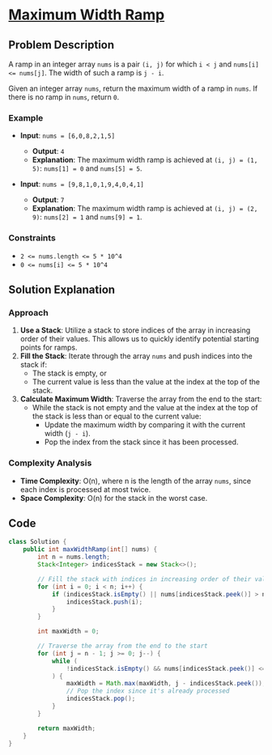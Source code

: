 # [Maximum Width Ramp](https://leetcode.com/problems/maximum-width-ramp/description/?envType=daily-question&envId=2024-10-10)

## Problem Description
A ramp in an integer array `nums` is a pair `(i, j)` for which `i < j` and `nums[i] <= nums[j]`. The width of such a ramp is `j - i`.

Given an integer array `nums`, return the maximum width of a ramp in `nums`. If there is no ramp in `nums`, return `0`.

### Example
- **Input**: `nums = [6,0,8,2,1,5]`
  - **Output**: `4`
  - **Explanation**: The maximum width ramp is achieved at `(i, j) = (1, 5)`: `nums[1] = 0` and `nums[5] = 5`.
  
- **Input**: `nums = [9,8,1,0,1,9,4,0,4,1]`
  - **Output**: `7`
  - **Explanation**: The maximum width ramp is achieved at `(i, j) = (2, 9)`: `nums[2] = 1` and `nums[9] = 1`.

### Constraints
- `2 <= nums.length <= 5 * 10^4`
- `0 <= nums[i] <= 5 * 10^4`

## Solution Explanation

### Approach
1. **Use a Stack**: Utilize a stack to store indices of the array in increasing order of their values. This allows us to quickly identify potential starting points for ramps.
2. **Fill the Stack**: Iterate through the array `nums` and push indices into the stack if:
   - The stack is empty, or
   - The current value is less than the value at the index at the top of the stack.
3. **Calculate Maximum Width**: Traverse the array from the end to the start:
   - While the stack is not empty and the value at the index at the top of the stack is less than or equal to the current value:
     - Update the maximum width by comparing it with the current width (`j - i`).
     - Pop the index from the stack since it has been processed.

### Complexity Analysis
- **Time Complexity**: O(n), where n is the length of the array `nums`, since each index is processed at most twice.
- **Space Complexity**: O(n) for the stack in the worst case.

## Code
```java
class Solution {
    public int maxWidthRamp(int[] nums) {
        int n = nums.length;
        Stack<Integer> indicesStack = new Stack<>();

        // Fill the stack with indices in increasing order of their values
        for (int i = 0; i < n; i++) {
            if (indicesStack.isEmpty() || nums[indicesStack.peek()] > nums[i]) {
                indicesStack.push(i);
            }
        }

        int maxWidth = 0;

        // Traverse the array from the end to the start
        for (int j = n - 1; j >= 0; j--) {
            while (
                !indicesStack.isEmpty() && nums[indicesStack.peek()] <= nums[j]
            ) {
                maxWidth = Math.max(maxWidth, j - indicesStack.peek());
                // Pop the index since it's already processed
                indicesStack.pop();
            }
        }

        return maxWidth;
    }
}
